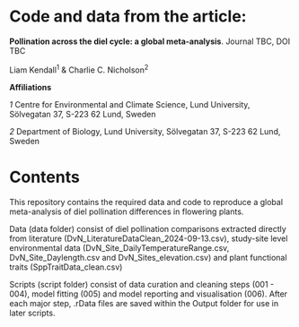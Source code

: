 # Code and data from the article:

**Pollination across the diel cycle: a global meta-analysis**. Journal TBC, DOI TBC

Liam Kendall<sup>1</sup> & Charlie C. Nicholson<sup>2</sup>

**Affiliations**

*1* Centre for Environmental and Climate Science, Lund University, Sölvegatan 37, S-223 62 Lund, Sweden

*2* Department of Biology, Lund University, Sölvegatan 37, S-223 62 Lund, Sweden

# Contents

This repository contains the required data and code to reproduce a global meta-analysis of diel pollination differences in flowering plants. 

Data (data folder) consist of diel pollination comparisons extracted directly from literature (DvN_LiteratureDataClean_2024-09-13.csv), study-site level environmental data (DvN_Site_DailyTemperatureRange.csv, DvN_Site_Daylength.csv and DvN_Sites_elevation.csv) and plant functional traits (SppTraitData_clean.csv)

Scripts (script folder) consist of data curation and cleaning steps (001 - 004), model fitting (005) and model reporting and visualisation (006). After each major step, .rData files are saved within the Output folder for use in later scripts.
